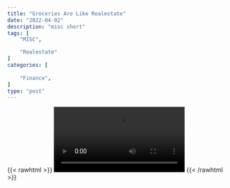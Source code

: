 ```yaml
---
title: "Groceries Are Like Realestate"
date: "2022-04-02"
description: "misc short"
tags: [
    "MISC",

    "Realestate"
]
categories: [
    
    "Finance",
]
type: "post"
---
```

{{< rawhtml >}}
    <video width="auto" height="auto" controls>
        <source src="https://clips.dev00ps.com/MISC/Groceries%20are%20like%20Real%20Estate%20Part%201%20%F0%9F%9B%92%F0%9F%8F%A1%20realestate%20creativefinance%20subjectto%20subto%20pacemorby.mp4" type="video/mp4"> 
    </video>
{{< /rawhtml >}}